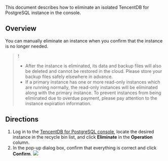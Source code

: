 
This document describes how to eliminate an isolated TencentDB for PostgreSQL instance in the console.

## Overview
You can manually eliminate an instance when you confirm that the instance is no longer needed.
>!
>- After the instance is eliminated, its data and backup files will also be deleted and cannot be restored in the cloud. Please store your backup files safely elsewhere in advance.
>- If a primary instance has one or more read-only instances which are running normally, the read-only instances will be eliminated along with the primary instance. To prevent instances from being eliminated due to overdue payment, please pay attention to the instance expiration information.

## Directions
1. Log in to the [TencentDB for PostgreSQL console](https://console.cloud.tencent.com/postgres/recycle), locate the desired instance in the recycle bin list, and click **Eliminate** in the **Operation** column.
2. In the pop-up dialog box, confirm that everything is correct and click **Confirm**.
![](https://main.qcloudimg.com/raw/77e4ddf8f17342672d20a8dc212cc5fe.png)

